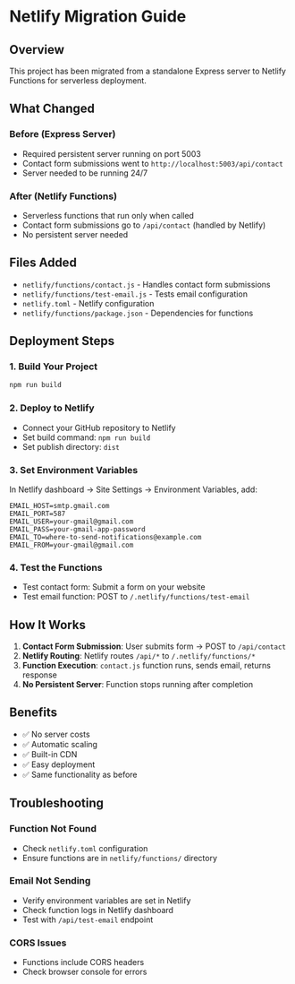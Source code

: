 # Netlify Migration Guide

## Overview
This project has been migrated from a standalone Express server to Netlify Functions for serverless deployment.

## What Changed

### Before (Express Server)
- Required persistent server running on port 5003
- Contact form submissions went to `http://localhost:5003/api/contact`
- Server needed to be running 24/7

### After (Netlify Functions)
- Serverless functions that run only when called
- Contact form submissions go to `/api/contact` (handled by Netlify)
- No persistent server needed

## Files Added
- `netlify/functions/contact.js` - Handles contact form submissions
- `netlify/functions/test-email.js` - Tests email configuration
- `netlify.toml` - Netlify configuration
- `netlify/functions/package.json` - Dependencies for functions

## Deployment Steps

### 1. Build Your Project
```bash
npm run build
```

### 2. Deploy to Netlify
- Connect your GitHub repository to Netlify
- Set build command: `npm run build`
- Set publish directory: `dist`

### 3. Set Environment Variables
In Netlify dashboard → Site Settings → Environment Variables, add:

```
EMAIL_HOST=smtp.gmail.com
EMAIL_PORT=587
EMAIL_USER=your-gmail@gmail.com
EMAIL_PASS=your-gmail-app-password
EMAIL_TO=where-to-send-notifications@example.com
EMAIL_FROM=your-gmail@gmail.com
```

### 4. Test the Functions
- Test contact form: Submit a form on your website
- Test email function: POST to `/.netlify/functions/test-email`

## How It Works

1. **Contact Form Submission**: User submits form → POST to `/api/contact`
2. **Netlify Routing**: Netlify routes `/api/*` to `/.netlify/functions/*`
3. **Function Execution**: `contact.js` function runs, sends email, returns response
4. **No Persistent Server**: Function stops running after completion

## Benefits
- ✅ No server costs
- ✅ Automatic scaling
- ✅ Built-in CDN
- ✅ Easy deployment
- ✅ Same functionality as before

## Troubleshooting

### Function Not Found
- Check `netlify.toml` configuration
- Ensure functions are in `netlify/functions/` directory

### Email Not Sending
- Verify environment variables are set in Netlify
- Check function logs in Netlify dashboard
- Test with `/api/test-email` endpoint

### CORS Issues
- Functions include CORS headers
- Check browser console for errors
